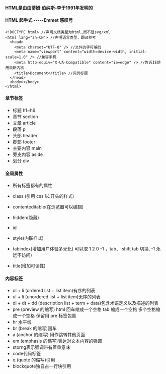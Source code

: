 #### HTML是由由蒂姆·伯纳斯-李于1991年发明的  

####  HTML 起手式 -----Emmet 感叹号
```
<!DOCTYPE html> //声明文档类型为html,而不是svg/xml
<html lang="zh-CN"> //声明语言类型，翻译参考
  <head>
    <meta charset="UTF-8" /> //文件的字符编码
    <meta name="viewport" content="width=device-width, initial-scale=1.0" /> //兼容手机
    <meta http-equiv="X-UA-Compatible" content="ie=edge" /> //告诉IE使用最新内核
    <title>Document</title> //网页标题
  </head>
  <body></body>
</html>
```

#### 章节标签
- 标题 h1~h6 
- 章节 section
- 文章 article
- 段落 p
- 头部 header 
- 脚部 footer
- 主要内容 main
- 旁支内容 aside
- 划分 div

#### 全局属性
- 所有标签都有的属性

- class (引用 css 以.开头的样式)
- contenteditable(在浏览器可以编辑)
- hidden(隐藏)
- id
- style(内联样式)
- tabindex(增加用户体验多元化) 可以取 1 2 0 -1 ，tab、 shift tab 切换, -1 永远不访问)
- title(增加可读性)

#### 内容标签
- ol + li (ordered list + list item)有序的列表
- ul + li (unordered list + list item)无序的列表 
- dl + dt + dd (description list + term + data)包含术语定义以及描述的列表 
- pre (preview 的缩写) html 回车缩成一个空格 tab 缩成一个空格 多个空格缩成一个空格 保留用 pre 标签包裹
- hr 水平线
- br (break 的缩写)回车
- a (anchor 的缩写) 用作跳转其他页面
- em (emphasis 的缩写)表达对文本内容的强调
- storng表示强调带有着重意味
- code代码标签
- q (quote 的缩写)引用
- blockquote独自占一行块引用